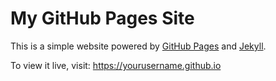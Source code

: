 # My GitHub Pages Site

This is a simple website powered by [GitHub Pages](https://pages.github.com/) and [Jekyll](https://jekyllrb.com/).

To view it live, visit: https://yourusername.github.io
